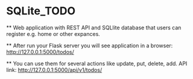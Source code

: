 # SQLite_TODO

** Web application with REST API and SQLlite database that users can register e.g. home or other expances.

** After run your Flask server you will see application in a browser: http://127.0.0.1:5000/todos/

** You can use them for several actions like update, put, delete, add. API link: http://127.0.0.1:5000/api/v1/todos/
